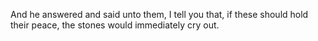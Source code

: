 And he answered and said unto them, I tell you that, if these should hold their peace, the stones would immediately cry out.
